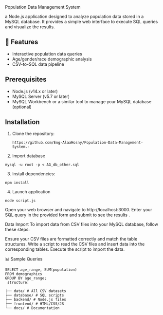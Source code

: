 Population Data Management System

 a Node.js application designed to analyze population data stored in a MySQL database. 
It provides a simple web interface to execute SQL queries and visualize the results.

## 🚀 Features
- Interactive population data queries
- Age/gender/race demographic analysis
- CSV-to-SQL data pipeline

## Prerequisites
- Node.js (v14.x or later)
- MySQL Server (v5.7 or later)
- MySQL Workbench or a similar tool to manage your MySQL database (optional)

## Installation

1. Clone the repository:
   ```
   https://github.com/Eng-AlaaHosny/Population-Data-Management-System.-

2. Import database
```
mysql -u root -p < AG_db_other.sql
```
3. Install dependencies:
  ```
npm install
```
4. Launch application
  ```
node script.js
```

 Open your web browser and navigate to http://localhost:3000.
 Enter your SQL query in the provided form and submit to see the results .

Data Import
To import data from CSV files into your MySQL database, follow these steps:

Ensure your CSV files are formatted correctly and match the table structures.
 Write a script to read the CSV files and insert data into the corresponding tables.
 Execute the script to import the data.

📊 Sample Queries 
```
SELECT age_range, SUM(population) 
FROM demographics
GROUP BY age_range;
 structure:
```
```
├── data/ # All CSV datasets
├── database/ # SQL scripts
├── backend/ # Node.js files
├── frontend/ # HTML/CSS/JS
└── docs/ # Documentation
```


